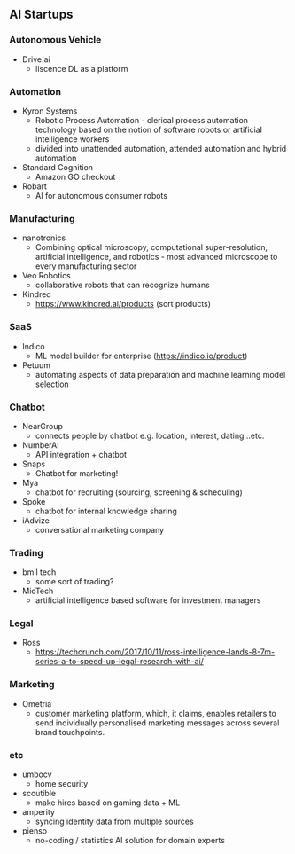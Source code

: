 ## AI Startups

### Autonomous Vehicle
* Drive.ai 
	* liscence DL as a platform

### Automation
* Kyron Systems 
	* Robotic Process Automation - clerical process automation technology based on the notion of software robots or artificial intelligence workers
	* divided into unattended automation, attended automation and hybrid automation
* Standard Cognition
	* Amazon GO checkout
* Robart
	* AI for autonomous consumer robots



### Manufacturing
* nanotronics
	* Combining optical microscopy, computational super-resolution, artificial intelligence, and robotics - most advanced microscope to every manufacturing sector
* Veo Robotics
	* collaborative robots that can recognize humans
* Kindred
	* https://www.kindred.ai/products (sort products)


### SaaS
* Indico
	* ML model builder for enterprise (https://indico.io/product)
* Petuum
	* automating aspects of data preparation and machine learning model selection


### Chatbot
* NearGroup
	* connects people by chatbot e.g. location, interest, dating...etc.
* NumberAI
	* API integration + chatbot
* Snaps
	* Chatbot for marketing! 
* Mya
	* chatbot for recruiting (sourcing, screening & scheduling)
* Spoke
	* chatbot for internal knowledge sharing
* iAdvize
	* conversational marketing company

### Trading
* bmll tech
	* some sort of trading?
* MioTech
	* artificial intelligence based software for investment managers

### Legal
* Ross
	* https://techcrunch.com/2017/10/11/ross-intelligence-lands-8-7m-series-a-to-speed-up-legal-research-with-ai/


### Marketing
* Ometria
	* customer marketing platform, which, it claims, enables retailers to send individually personalised marketing messages across several brand touchpoints.

### etc
* umbocv
	* home security
* scoutible
	* make hires based on gaming data + ML
* amperity
	* syncing identity data from multiple sources
* pienso
	* no-coding / statistics AI solution for domain experts
